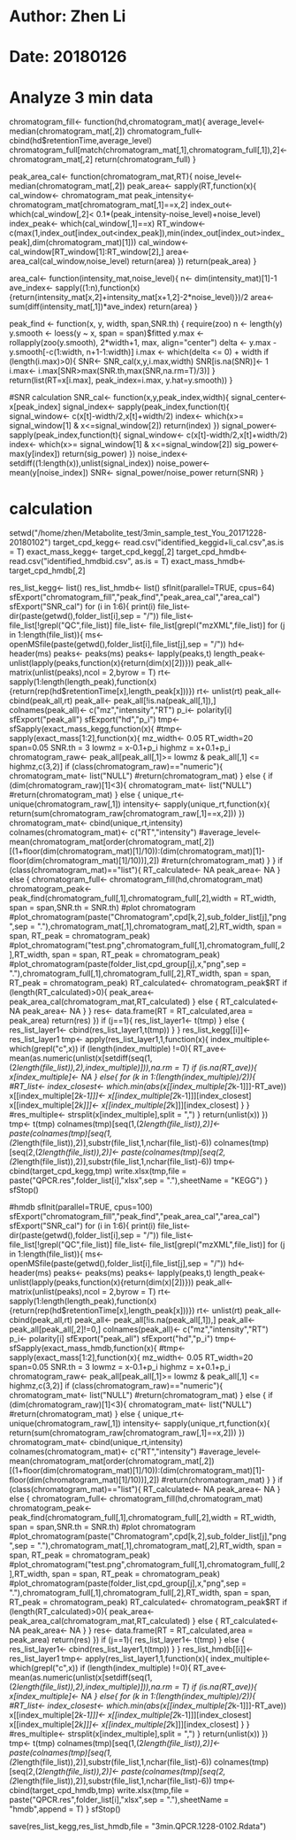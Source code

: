 # Author: Zhen Li
# Date: 20180126
# Analyze 3 min data
chromatogram_fill<- function(hd,chromatogram_mat){
  average_level<- median(chromatogram_mat[,2])
  chromatogram_full<- cbind(hd$retentionTime,average_level)
  chromatogram_full[match(chromatogram_mat[,1],chromatogram_full[,1]),2]<- chromatogram_mat[,2]
  return(chromatogram_full)
}

peak_area_cal<- function(chromatogram_mat,RT){
  noise_level<- median(chromatogram_mat[,2])
  peak_area<- sapply(RT,function(x){
    cal_window<- chromatogram_mat
    peak_intensity<- chromatogram_mat[chromatogram_mat[,1]==x,2]
    index_out<- which(cal_window[,2]< 0.1*(peak_intensity-noise_level)+noise_level)
    index_peak<- which(cal_window[,1]==x)
    RT_window<- c(max(1,index_out[index_out<index_peak]),min(index_out[index_out>index_peak],dim(chromatogram_mat)[1]))
    cal_window<- cal_window[RT_window[1]:RT_window[2],]
    area<- area_cal(cal_window,noise_level)
    return(area)
  })
  return(peak_area)
}

area_cal<- function(intensity_mat,noise_level){
  n<- dim(intensity_mat)[1]-1
  ave_index<- sapply((1:n),function(x){return(intensity_mat[x,2]+intensity_mat[x+1,2]-2*noise_level)})/2
  area<- sum(diff(intensity_mat[,1])*ave_index)
  return(area)
}

peak_find <- function(x, y, width, span,SNR.th) {
  require(zoo)
  n <- length(y)
  y.smooth <- loess(y ~ x, span = span)$fitted
  y.max <- rollapply(zoo(y.smooth), 2*width+1, max, align="center")
  delta <- y.max - y.smooth[-c(1:width, n+1-1:width)]
  i.max <- which(delta <= 0) + width
  if (length(i.max)>0){
    SNR<- SNR_cal(x,y,i.max,width)
  SNR[is.na(SNR)]<- 1
  i.max<- i.max[SNR>max(SNR.th,max(SNR,na.rm=T)/3)]
  }
  return(list(RT=x[i.max], peak_index=i.max, y.hat=y.smooth))
}

#SNR calculation
SNR_cal<- function(x,y,peak_index,width){
  signal_center<- x[peak_index]
  signal_index<- sapply(peak_index,function(t){
    signal_window<- c(x[t]-width/2,x[t]+width/2)
    index<- which(x>= signal_window[1] & x<=signal_window[2])
    return(index)
  })
  signal_power<- sapply(peak_index,function(t){
    signal_window<- c(x[t]-width/2,x[t]+width/2)
    index<- which(x>= signal_window[1] & x<=signal_window[2])
    sig_power<- max(y[index])
    return(sig_power)
  })
  noise_index<- setdiff((1:length(x)),unlist(signal_index))
  noise_power<- mean(y[noise_index])
  SNR<- signal_power/noise_power
  return(SNR)
}



# calculation
setwd("/home/zhen/Metabolite_test/3min_sample_test_You_20171228-20180102")
target_cpd_kegg<- read.csv("identified_keggid+li_cal.csv",as.is = T)
exact_mass_kegg<- target_cpd_kegg[,2]
target_cpd_hmdb<- read.csv("identified_hmdbid.csv", as.is = T)
exact_mass_hmdb<- target_cpd_hmdb[,2]

res_list_kegg<- list()
res_list_hmdb<- list()
sfInit(parallel=TRUE, cpus=64)
sfExport("chromatogram_fill","peak_find","peak_area_cal","area_cal")
sfExport("SNR_cal")
for (i in 1:6){
  print(i)
  file_list<- dir(paste(getwd(),folder_list[i],sep = "/"))
  file_list<- file_list[!grepl("QC",file_list)]
  file_list<- file_list[grepl("mzXML",file_list)]
  for (j in 1:length(file_list)){
    ms<- openMSfile(paste(getwd(),folder_list[i],file_list[j],sep = "/"))
    hd<- header(ms)
    peaks<- peaks(ms)
    peaks<- lapply(peaks,t)
    length_peak<- unlist(lapply(peaks,function(x){return(dim(x)[2])}))
    peak_all<- matrix(unlist(peaks),ncol = 2,byrow = T)
    rt<- sapply(1:length(length_peak),function(x){return(rep(hd$retentionTime[x],length_peak[x]))})
    rt<- unlist(rt)
    peak_all<- cbind(peak_all,rt)
    peak_all<- peak_all[!is.na(peak_all[,1]),]
    colnames(peak_all)<- c("mz","intensity","RT")
    p_i<- polarity[i]
    sfExport("peak_all")
    sfExport("hd","p_i")
    tmp<- sfSapply(exact_mass_kegg,function(x){
      #tmp<- sapply(exact_mass[1:2],function(x){
      mz_width<- 0.05
      RT_width=20
      span=0.05
      SNR.th = 3
      lowmz = x-0.1+p_i
      highmz = x+0.1+p_i
      chromatogram_raw<- peak_all[peak_all[,1]>= lowmz & peak_all[,1] <= highmz,c(3,2)]
      if (class(chromatogram_raw)=="numeric"){
        chromatogram_mat<- list("NULL")
        #return(chromatogram_mat)
      } else {
        if (dim(chromatogram_raw)[1]<3){
          chromatogram_mat<- list("NULL")
          #return(chromatogram_mat)
        } else {
          unique_rt<- unique(chromatogram_raw[,1])
          intensity<- sapply(unique_rt,function(x){
            return(sum(chromatogram_raw[chromatogram_raw[,1]==x,2]))
          })
          chromatogram_mat<- cbind(unique_rt,intensity)
          colnames(chromatogram_mat)<- c("RT","intensity")
          #average_level<- mean(chromatogram_mat[order(chromatogram_mat[,2])[(1+floor(dim(chromatogram_mat)[1]/10)):(dim(chromatogram_mat)[1]-floor(dim(chromatogram_mat)[1]/10))],2])
          #return(chromatogram_mat)
        }
      }
      if (class(chromatogram_mat)=="list"){
        RT_calculated<- NA
        peak_area<- NA
      } else {
        chromatogram_full<- chromatogram_fill(hd,chromatogram_mat)
        chromatogram_peak<- peak_find(chromatogram_full[,1],chromatogram_full[,2],width = RT_width, span = span,SNR.th = SNR.th)
        #plot chromatogram
        #plot_chromatogram(paste("Chromatogram",cpd[k,2],sub_folder_list[j],"png",sep = "."),chromatogram_mat[,1],chromatogram_mat[,2],RT_width, span = span, RT_peak = chromatogram_peak)
        #plot_chromatogram("test.png",chromatogram_full[,1],chromatogram_full[,2],RT_width, span = span, RT_peak = chromatogram_peak)
        #plot_chromatogram(paste(folder_list,cpd_group[j],x,"png",sep = "."),chromatogram_full[,1],chromatogram_full[,2],RT_width, span = span, RT_peak = chromatogram_peak)
        RT_calculated<- chromatogram_peak$RT
        if (length(RT_calculated)>0){
          peak_area<- peak_area_cal(chromatogram_mat,RT_calculated)
        } else {
          RT_calculated<- NA
          peak_area<- NA
        }
      }
      res<- data.frame(RT = RT_calculated,area = peak_area)
      return(res)
    })
    if (j==1){
      res_list_layer1<- t(tmp)
    } else {
      res_list_layer1<- cbind(res_list_layer1,t(tmp))
    }
  }
  res_list_kegg[[i]]<- res_list_layer1
  tmp<- apply(res_list_layer1,1,function(x){
    index_multiple<- which(grepl("c",x))
    if (length(index_multiple) !=0){
      RT_ave<- mean(as.numeric(unlist(x[setdiff(seq(1,(2*length(file_list)),2),index_multiple)])),na.rm = T)
      if (is.na(RT_ave)){
        x[index_multiple]<- NA
      } else{
        for (k in 1:(length(index_multiple)/2)){
          #RT_list<- 
          index_closest<- which.min(abs(x[[index_multiple[2*k-1]]]-RT_ave))
          x[[index_multiple[2*k-1]]]<- x[[index_multiple[2*k-1]]][index_closest]
          x[[index_multiple[2*k]]]<- x[[index_multiple[2*k]]][index_closest]
        }
      }
      #res_multiple<- strsplit(x[index_multiple],split = ",")
    }
    return(unlist(x))
  })
  tmp<- t(tmp)
  colnames(tmp)[seq(1,(2*length(file_list)),2)]<- paste(colnames(tmp)[seq(1,(2*length(file_list)),2)],substr(file_list,1,nchar(file_list)-6))
  colnames(tmp)[seq(2,(2*length(file_list)),2)]<- paste(colnames(tmp)[seq(2,(2*length(file_list)),2)],substr(file_list,1,nchar(file_list)-6))
  tmp<- cbind(target_cpd_kegg,tmp)
  write.xlsx(tmp,file = paste("QPCR.res",folder_list[i],"xlsx",sep = "."),sheetName = "KEGG")
}
sfStop()

#hmdb
sfInit(parallel=TRUE, cpus=100)
sfExport("chromatogram_fill","peak_find","peak_area_cal","area_cal")
sfExport("SNR_cal")
for (i in 1:6){
  print(i)
  file_list<- dir(paste(getwd(),folder_list[i],sep = "/"))
  file_list<- file_list[!grepl("QC",file_list)]
  file_list<- file_list[grepl("mzXML",file_list)]
  for (j in 1:length(file_list)){
    ms<- openMSfile(paste(getwd(),folder_list[i],file_list[j],sep = "/"))
    hd<- header(ms)
    peaks<- peaks(ms)
    peaks<- lapply(peaks,t)
    length_peak<- unlist(lapply(peaks,function(x){return(dim(x)[2])}))
    peak_all<- matrix(unlist(peaks),ncol = 2,byrow = T)
    rt<- sapply(1:length(length_peak),function(x){return(rep(hd$retentionTime[x],length_peak[x]))})
    rt<- unlist(rt)
    peak_all<- cbind(peak_all,rt)
    peak_all<- peak_all[!is.na(peak_all[,1]),]
    peak_all<- peak_all[peak_all[,2]!=0,]
    colnames(peak_all)<- c("mz","intensity","RT")
    p_i<- polarity[i]
    sfExport("peak_all")
    sfExport("hd","p_i")
    tmp<- sfSapply(exact_mass_hmdb,function(x){
      #tmp<- sapply(exact_mass[1:2],function(x){
      mz_width<- 0.05
      RT_width=20
      span=0.05
      SNR.th = 3
      lowmz = x-0.1+p_i
      highmz = x+0.1+p_i
      chromatogram_raw<- peak_all[peak_all[,1]>= lowmz & peak_all[,1] <= highmz,c(3,2)]
      if (class(chromatogram_raw)=="numeric"){
        chromatogram_mat<- list("NULL")
        #return(chromatogram_mat)
      } else {
        if (dim(chromatogram_raw)[1]<3){
          chromatogram_mat<- list("NULL")
          #return(chromatogram_mat)
        } else {
          unique_rt<- unique(chromatogram_raw[,1])
          intensity<- sapply(unique_rt,function(x){
            return(sum(chromatogram_raw[chromatogram_raw[,1]==x,2]))
          })
          chromatogram_mat<- cbind(unique_rt,intensity)
          colnames(chromatogram_mat)<- c("RT","intensity")
          #average_level<- mean(chromatogram_mat[order(chromatogram_mat[,2])[(1+floor(dim(chromatogram_mat)[1]/10)):(dim(chromatogram_mat)[1]-floor(dim(chromatogram_mat)[1]/10))],2])
          #return(chromatogram_mat)
        }
      }
      if (class(chromatogram_mat)=="list"){
        RT_calculated<- NA
        peak_area<- NA
      } else {
        chromatogram_full<- chromatogram_fill(hd,chromatogram_mat)
        chromatogram_peak<- peak_find(chromatogram_full[,1],chromatogram_full[,2],width = RT_width, span = span,SNR.th = SNR.th)
        #plot chromatogram
        #plot_chromatogram(paste("Chromatogram",cpd[k,2],sub_folder_list[j],"png",sep = "."),chromatogram_mat[,1],chromatogram_mat[,2],RT_width, span = span, RT_peak = chromatogram_peak)
        #plot_chromatogram("test.png",chromatogram_full[,1],chromatogram_full[,2],RT_width, span = span, RT_peak = chromatogram_peak)
        #plot_chromatogram(paste(folder_list,cpd_group[j],x,"png",sep = "."),chromatogram_full[,1],chromatogram_full[,2],RT_width, span = span, RT_peak = chromatogram_peak)
        RT_calculated<- chromatogram_peak$RT
        if (length(RT_calculated)>0){
          peak_area<- peak_area_cal(chromatogram_mat,RT_calculated)
        } else {
          RT_calculated<- NA
          peak_area<- NA
        }
      }
      res<- data.frame(RT = RT_calculated,area = peak_area)
      return(res)
    })
    if (j==1){
      res_list_layer1<- t(tmp)
    } else {
      res_list_layer1<- cbind(res_list_layer1,t(tmp))
    }
  }
  res_list_hmdb[[i]]<- res_list_layer1
  tmp<- apply(res_list_layer1,1,function(x){
    index_multiple<- which(grepl("c",x))
    if (length(index_multiple) !=0){
      RT_ave<- mean(as.numeric(unlist(x[setdiff(seq(1,(2*length(file_list)),2),index_multiple)])),na.rm = T)
      if (is.na(RT_ave)){
        x[index_multiple]<- NA
      } else{
        for (k in 1:(length(index_multiple)/2)){
          #RT_list<- 
          index_closest<- which.min(abs(x[[index_multiple[2*k-1]]]-RT_ave))
          x[[index_multiple[2*k-1]]]<- x[[index_multiple[2*k-1]]][index_closest]
          x[[index_multiple[2*k]]]<- x[[index_multiple[2*k]]][index_closest]
        }
      }
      #res_multiple<- strsplit(x[index_multiple],split = ",")
    }
    return(unlist(x))
  })
  tmp<- t(tmp)
  colnames(tmp)[seq(1,(2*length(file_list)),2)]<- paste(colnames(tmp)[seq(1,(2*length(file_list)),2)],substr(file_list,1,nchar(file_list)-6))
  colnames(tmp)[seq(2,(2*length(file_list)),2)]<- paste(colnames(tmp)[seq(2,(2*length(file_list)),2)],substr(file_list,1,nchar(file_list)-6))
  tmp<- cbind(target_cpd_hmdb,tmp)
  write.xlsx(tmp,file = paste("QPCR.res",folder_list[i],"xlsx",sep = "."),sheetName = "hmdb",append = T)
}
sfStop()

save(res_list_kegg,res_list_hmdb,file = "3min.QPCR.1228-0102.Rdata")
